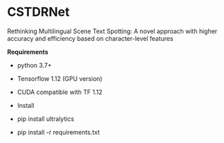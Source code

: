 # CSTDRNet
Rethinking Multilingual Scene Text Spotting: A novel approach with higher accuracy and efficiency based on character-level features

**Requirements**

* python 3.7+
* Tensorflow 1.12 (GPU version)
* CUDA compatible with TF 1.12

* Install
* pip install ultralytics
* pip install -r requirements.txt
  

